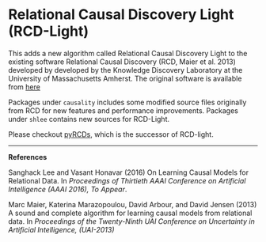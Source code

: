 Relational Causal Discovery Light (RCD-Light)
==


This adds a new algorithm called Relational Causal Discovery Light to the existing software Relational Causal Discovery (RCD, Maier et al. 2013) developed by developed by the Knowledge Discovery Laboratory at the University of Massachusetts Amherst. The original software is available from [here](https://kdl.cs.umass.edu/display/public/Relational+Causal+Discovery)

Packages under `causality` includes some modified source files originally from RCD for new features and performance improvements. Packages under `shlee` contains new sources for RCD-Light.

Please checkout [pyRCDs](https://github.com/sanghack81/pyRCDs), which is the successor of RCD-light.

----------
**References**

Sanghack Lee and Vasant Honavar (2016) On Learning Causal Models for Relational Data.  In *Proceedings of Thirtieth AAAI Conference on Artificial Intelligence (AAAI 2016),* *To Appear*.

Marc Maier, Katerina Marazopoulou, David Arbour, and David Jensen (2013) A sound and complete algorithm for learning causal models from relational data. In *Proceedings of the Twenty-Ninth UAI Conference on Uncertainty in Artificial Intelligence, (UAI-2013)*




